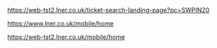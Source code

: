 https://web-tst2.lner.co.uk/ticket-search-landing-page?pc=SWPIN20

https://www.lner.co.uk/mobile/home

https://web-tst2.lner.co.uk/mobile/home
